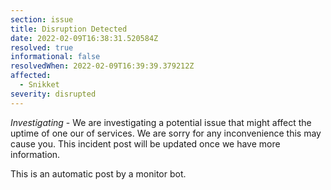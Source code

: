```yaml
---
section: issue
title: Disruption Detected
date: 2022-02-09T16:38:31.520584Z
resolved: true
informational: false
resolvedWhen: 2022-02-09T16:39:39.379212Z
affected:
  - Snikket
severity: disrupted
---
```

*Investigating* - We are investigating a potential issue that might affect the uptime of one our of services. We are sorry for any inconvenience this may cause you. This incident post will be updated once we have more information.

This is an automatic post by a monitor bot.
        